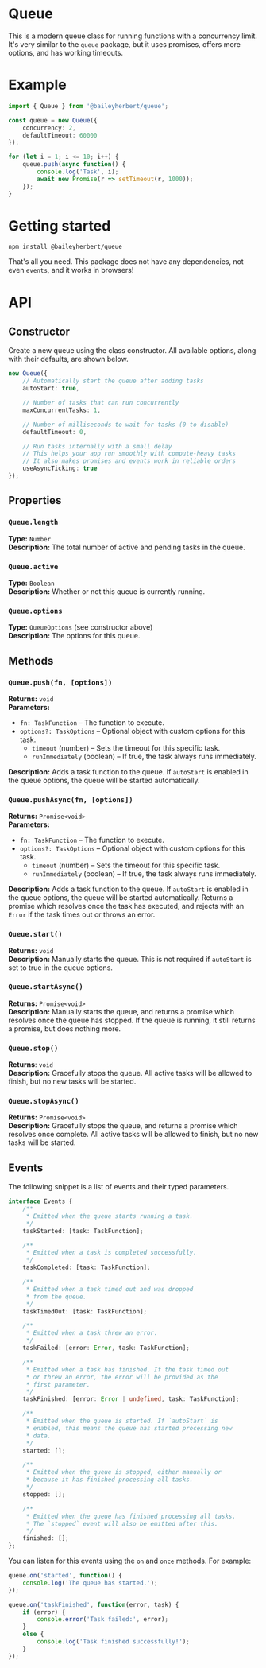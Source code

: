 # Queue

This is a modern queue class for running functions with a concurrency limit. It's very similar to the `queue` package, but it uses promises, offers more options, and has working timeouts.

# Example

```ts
import { Queue } from '@baileyherbert/queue';

const queue = new Queue({
    concurrency: 2,
    defaultTimeout: 60000
});

for (let i = 1; i <= 10; i++) {
    queue.push(async function() {
        console.log('Task', i);
        await new Promise(r => setTimeout(r, 1000));
    });
}
```

# Getting started

```
npm install @baileyherbert/queue
```

That's all you need. This package does not have any dependencies, not even `events`, and it works in browsers!

# API

## Constructor

Create a new queue using the class constructor. All available options, along with their defaults, are shown below.

```ts
new Queue({
    // Automatically start the queue after adding tasks
    autoStart: true,

    // Number of tasks that can run concurrently
    maxConcurrentTasks: 1,

    // Number of milliseconds to wait for tasks (0 to disable)
    defaultTimeout: 0,

    // Run tasks internally with a small delay
    // This helps your app run smoothly with compute-heavy tasks
    // It also makes promises and events work in reliable orders
    useAsyncTicking: true
});
```

## Properties

### `Queue.length`

**Type:** `Number`\
**Description:** The total number of active and pending tasks in the queue.

### `Queue.active`

**Type:** `Boolean`\
**Description:** Whether or not this queue is currently running.

### `Queue.options`

**Type:** `QueueOptions` (see constructor above)\
**Description:** The options for this queue.

## Methods

### `Queue.push(fn, [options])`

**Returns:** `void`\
**Parameters:**
- `fn: TaskFunction` – The function to execute.
- `options?: TaskOptions` – Optional object with custom options for this task.
  - `timeout` (number) – Sets the timeout for this specific task.
  - `runImmediately` (boolean) – If true, the task always runs immediately.

**Description:** Adds a task function to the queue. If `autoStart` is enabled in the queue options, the queue will be started automatically.

### `Queue.pushAsync(fn, [options])`

**Returns:** `Promise<void>`\
**Parameters:**
- `fn: TaskFunction` – The function to execute.
- `options?: TaskOptions` – Optional object with custom options for this task.
  - `timeout` (number) – Sets the timeout for this specific task.
  - `runImmediately` (boolean) – If true, the task always runs immediately.

**Description:** Adds a task function to the queue. If `autoStart` is enabled in the queue options, the queue will be started automatically. Returns a promise which resolves once the task has executed, and rejects with an `Error` if the task times out or throws an error.

### `Queue.start()`

**Returns:** `void`\
**Description:** Manually starts the queue. This is not required if `autoStart` is set to true in the queue options.

### `Queue.startAsync()`

**Returns:** `Promise<void>`\
**Description:** Manually starts the queue, and returns a promise which resolves once the queue has stopped. If the queue is running, it still returns a promise, but does nothing more.

### `Queue.stop()`

**Returns**: `void`\
**Description:** Gracefully stops the queue. All active tasks will be allowed to finish, but no new tasks will be started.

### `Queue.stopAsync()`

**Returns:** `Promise<void>`\
**Description:** Gracefully stops the queue, and returns a promise which resolves once complete. All active tasks will be allowed to finish, but no new tasks will be started.

## Events

The following snippet is a list of events and their typed parameters.

```ts
interface Events {
    /**
     * Emitted when the queue starts running a task.
     */
    taskStarted: [task: TaskFunction];

    /**
     * Emitted when a task is completed successfully.
     */
    taskCompleted: [task: TaskFunction];

    /**
     * Emitted when a task timed out and was dropped
     * from the queue.
     */
    taskTimedOut: [task: TaskFunction];

    /**
     * Emitted when a task threw an error.
     */
    taskFailed: [error: Error, task: TaskFunction];

    /**
     * Emitted when a task has finished. If the task timed out
     * or threw an error, the error will be provided as the
     * first parameter.
     */
    taskFinished: [error: Error | undefined, task: TaskFunction];

    /**
     * Emitted when the queue is started. If `autoStart` is
     * enabled, this means the queue has started processing new
     * data.
     */
    started: [];

    /**
     * Emitted when the queue is stopped, either manually or
     * because it has finished processing all tasks.
     */
    stopped: [];

    /**
     * Emitted when the queue has finished processing all tasks.
     * The `stopped` event will also be emitted after this.
     */
    finished: [];
};
```

You can listen for this events using the `on` and `once` methods. For example:

```ts
queue.on('started', function() {
    console.log('The queue has started.');
});

queue.on('taskFinished', function(error, task) {
    if (error) {
        console.error('Task failed:', error);
    }
    else {
        console.log('Task finished successfully!');
    }
});
```

